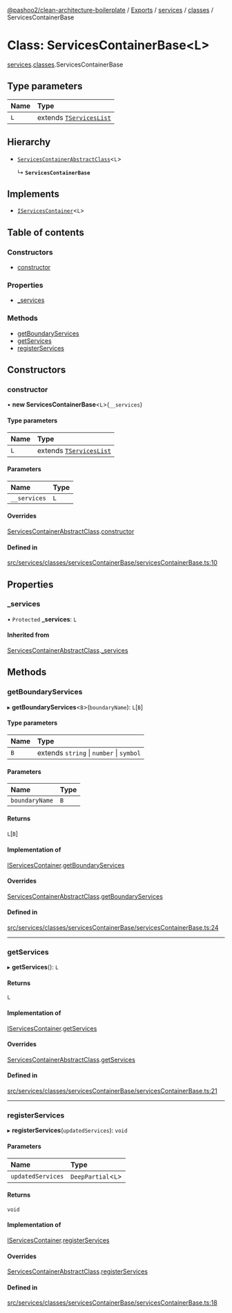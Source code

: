 [@pashoo2/clean-architecture-boilerplate](../README.md) / [Exports](../modules.md) / [services](../modules/services.md) / [classes](../modules/services.classes.md) / ServicesContainerBase

# Class: ServicesContainerBase<L\>

[services](../modules/services.md).[classes](../modules/services.classes.md).ServicesContainerBase

## Type parameters

| Name | Type |
| :------ | :------ |
| `L` | extends [`TServicesList`](../modules/services.interfaces.common.md#tserviceslist) |

## Hierarchy

- [`ServicesContainerAbstractClass`](services.interfaces.common.servicescontainerabstractclass.md)<`L`\>

  ↳ **`ServicesContainerBase`**

## Implements

- [`IServicesContainer`](../interfaces/services.interfaces.common.iservicescontainer.md)<`L`\>

## Table of contents

### Constructors

- [constructor](services.classes.servicescontainerbase.md#constructor)

### Properties

- [\_services](services.classes.servicescontainerbase.md#_services)

### Methods

- [getBoundaryServices](services.classes.servicescontainerbase.md#getboundaryservices)
- [getServices](services.classes.servicescontainerbase.md#getservices)
- [registerServices](services.classes.servicescontainerbase.md#registerservices)

## Constructors

### constructor

• **new ServicesContainerBase**<`L`\>(`__services`)

#### Type parameters

| Name | Type |
| :------ | :------ |
| `L` | extends [`TServicesList`](../modules/services.interfaces.common.md#tserviceslist) |

#### Parameters

| Name | Type |
| :------ | :------ |
| `__services` | `L` |

#### Overrides

[ServicesContainerAbstractClass](services.interfaces.common.servicescontainerabstractclass.md).[constructor](services.interfaces.common.servicescontainerabstractclass.md#constructor)

#### Defined in

[src/services/classes/servicesContainerBase/servicesContainerBase.ts:10](https://github.com/pashoo2/clean-architecture-boilerplate/blob/88f8e3d/src/services/classes/servicesContainerBase/servicesContainerBase.ts#L10)

## Properties

### \_services

• `Protected` **\_services**: `L`

#### Inherited from

[ServicesContainerAbstractClass](services.interfaces.common.servicescontainerabstractclass.md).[_services](services.interfaces.common.servicescontainerabstractclass.md#_services)

## Methods

### getBoundaryServices

▸ **getBoundaryServices**<`B`\>(`boundaryName`): `L`[`B`]

#### Type parameters

| Name | Type |
| :------ | :------ |
| `B` | extends `string` \| `number` \| `symbol` |

#### Parameters

| Name | Type |
| :------ | :------ |
| `boundaryName` | `B` |

#### Returns

`L`[`B`]

#### Implementation of

[IServicesContainer](../interfaces/services.interfaces.common.iservicescontainer.md).[getBoundaryServices](../interfaces/services.interfaces.common.iservicescontainer.md#getboundaryservices)

#### Overrides

[ServicesContainerAbstractClass](services.interfaces.common.servicescontainerabstractclass.md).[getBoundaryServices](services.interfaces.common.servicescontainerabstractclass.md#getboundaryservices)

#### Defined in

[src/services/classes/servicesContainerBase/servicesContainerBase.ts:24](https://github.com/pashoo2/clean-architecture-boilerplate/blob/88f8e3d/src/services/classes/servicesContainerBase/servicesContainerBase.ts#L24)

___

### getServices

▸ **getServices**(): `L`

#### Returns

`L`

#### Implementation of

[IServicesContainer](../interfaces/services.interfaces.common.iservicescontainer.md).[getServices](../interfaces/services.interfaces.common.iservicescontainer.md#getservices)

#### Overrides

[ServicesContainerAbstractClass](services.interfaces.common.servicescontainerabstractclass.md).[getServices](services.interfaces.common.servicescontainerabstractclass.md#getservices)

#### Defined in

[src/services/classes/servicesContainerBase/servicesContainerBase.ts:21](https://github.com/pashoo2/clean-architecture-boilerplate/blob/88f8e3d/src/services/classes/servicesContainerBase/servicesContainerBase.ts#L21)

___

### registerServices

▸ **registerServices**(`updatedServices`): `void`

#### Parameters

| Name | Type |
| :------ | :------ |
| `updatedServices` | `DeepPartial`<`L`\> |

#### Returns

`void`

#### Implementation of

[IServicesContainer](../interfaces/services.interfaces.common.iservicescontainer.md).[registerServices](../interfaces/services.interfaces.common.iservicescontainer.md#registerservices)

#### Overrides

[ServicesContainerAbstractClass](services.interfaces.common.servicescontainerabstractclass.md).[registerServices](services.interfaces.common.servicescontainerabstractclass.md#registerservices)

#### Defined in

[src/services/classes/servicesContainerBase/servicesContainerBase.ts:18](https://github.com/pashoo2/clean-architecture-boilerplate/blob/88f8e3d/src/services/classes/servicesContainerBase/servicesContainerBase.ts#L18)
